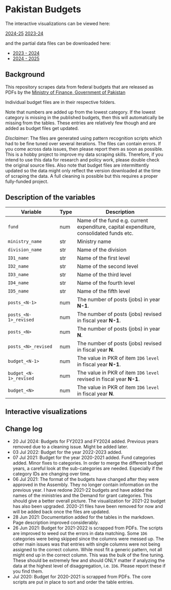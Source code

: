 # Pakistan Budgets

The interactive visualizations can be viewed here: 

[2024-25](https://public.flourish.studio/visualisation/18741763/) 
[2023-24](https://public.flourish.studio/visualisation/14291446/) 


and the partial data files can be downloaded here:
*   [2023 - 2024](./2023_2024)
*   [2024 - 2025](./2024_2025)


## Background

This repository scrapes data from federal budgets that are released as PDFs by the [Ministry of Finance, Government of Pakistan](https://www.finance.gov.pk/)

Individual budget files are in their respective folders. 

Note that numbers are added up from the lowest category. If the lowest category is missing in the published budgets, then this will automatically be missing from the tables. These entries are relatively few though and are added as budget files get updated.

*Disclaimer*: The files are generated using pattern recognition scripts which had to be fine tuned over several iterations. The files can contain errors. If you come across data issues, then please report them as soon as possible. This is a hobby project to improve my data scraping skills. Therefore, if you intend to use this data for research and policy work, please double check the original source files. Also note that budget files are intermittently updated so the data might only reflect the version downloaded at the time of scraping the data. A full cleaning is possible but this requires a proper fully-funded project. 




## Description of the variables

| Variable | Type | Description | 
| --- | --- | --- |
| `fund` | num | Name of the fund e.g. current expenditure, capital expenditure, consolidated funds etc. | 
| `ministry_name` | str | Ministry name | 
| `division_name` | str | Name of the division | 
| `ID1_name` | str | Name of the first level  | 
| `ID2_name` | str | Name of the second level   | 
| `ID3_name` | str | Name of the third level   | 
| `ID4_name` | str | Name of the fourth level   | 
| `ID5_name` | str | Name of the fifth level   | 
| `posts_<N-1>` | num | The number of posts (jobs) in year **N-1**.  | 
| `posts_<N-1>_revised` | num | The number of posts (jobs) revised in fiscal year **N-1**.  | 
| `posts_<N>` | num | The number of posts (jobs) in year **N**.  | 
| `posts_<N>_revised` | num | The number of posts (jobs) revised in fiscal year **N**.  | 
| `budget_<N-1>` | num | The value in PKR of item `ID6` `level` in fiscal year **N-1**. | 
| `budget_<N-1>_revised` | num | The value in PKR of item `ID6` `level` revised in fiscal year **N-1**. | 
| `budget_<N>` | num | The value in PKR of item `ID6` `level` in fiscal year **N**. | 



## Interactive visualizations






## Change log
* 20 Jul 2024: Budgets for FY2023 and FY2024 added. Previous years removed due to a cleaning issue. Might be added later.
* 03 Jul 2022: Budget for the year 2022-2023 added.
* 07 Jul 2021: Budget for the year 2020-2021 added. Fund categories added. Minor fixes to categories. In order to merge the different budget years, a careful look at the sub-categories are needed. Especially if the category IDs are changing over time. 
* 06 Jul 2021: The format of the budgets have changed after they were approved in the Assembly. They no longer contain information on the previous year. I have redone 2021-22 budgets and have added the names of the ministries and the Demand for grant categories. This should give a better overall picture. The visualization for 2021-22 budget has also been upgraded. 2020-21 files have been removed for now and will be added back once the files are updated.
* 28 Jun 2021: Documentation added for the tables in the markdown. Page description improved considerably.
* 26 Jun 2021: Budget for 2021-2022 is scrapped from PDFs. The scripts are improved to weed out the errors in data matching. Some `1D6` categories were being skipped since the columns were messed up. The other main issues was that entries with single columns were not being assigned to the correct column. While most fit a generic pattern, not all might end up in the correct column. This was the bulk of the fine tuning. These should be extremely few and should ONLY matter if analyzing the data at the highest level of disaggregation, i.e. `ID6`. Please report these if you find them.
* Jul 2020: Budget for 2020-2021 is scrapped from PDFs. The core scripts are put in place to sort and order the table entries. 
